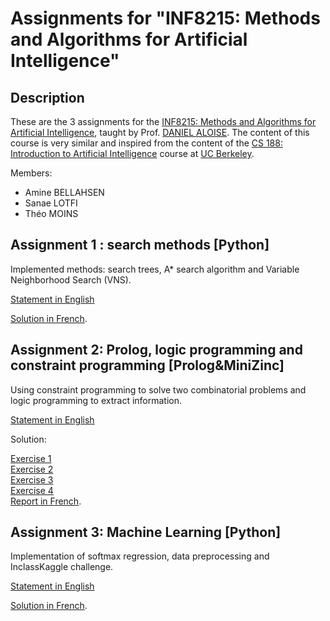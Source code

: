 #  Assignments  for "INF8215: Methods and Algorithms for Artificial Intelligence"

## Description

These are the 3 assignments for the [INF8215: Methods and Algorithms for Artificial Intelligence](https://www.polymtl.ca/etudes/cours/intelligence-artif-methodes-et-algorithmes), taught by Prof. [DANIEL ALOISE](https://www.polymtl.ca/expertises/aloise-daniel). The content of this course is very similar and inspired from the content of the [CS 188: Introduction to Artificial Intelligence](http://inst.eecs.berkeley.edu/~cs188/fa19/) course at [UC Berkeley](https://www.berkeley.edu/).

Members:
- Amine BELLAHSEN
- Sanae LOTFI
- Théo MOINS

## Assignment 1 : search methods [Python]

Implemented methods: search trees, A* search algorithm and Variable Neighborhood Search (VNS). 

[Statement in English](https://github.com/AmineBellahsen/INF8215-Algorithms-for-AI/blob/master/HW1/tp1_2018_EN_Statement.ipynb)

[Solution in French](https://github.com/AmineBellahsen/INF8215-Algorithms-for-AI/blob/master/HW1/INF8215_HW1_FR.ipynb).


## Assignment 2: Prolog, logic programming and constraint programming [Prolog&MiniZinc]

Using constraint programming to solve two combinatorial problems and logic programming to extract information.

[Statement in English](https://github.com/AmineBellahsen/INF8215-Algorithms-for-AI/blob/master/HW2/TP2_A18_EN_Statement.pdf)

Solution:

[Exercise 1](https://github.com/AmineBellahsen/INF8215-Algorithms-for-AI/blob/master/HW2/tp2_exo1.mzn)  
[Exercise 2](https://github.com/AmineBellahsen/INF8215-Algorithms-for-AI/blob/master/HW2/tp2_exo2.mzn)  
[Exercise 3](https://github.com/AmineBellahsen/INF8215-Algorithms-for-AI/blob/master/HW2/tp2_exo3.pl)  
[Exercise 4](https://github.com/AmineBellahsen/INF8215-Algorithms-for-AI/blob/master/HW2/tp2_exo4.pl)  
[Report in French](https://github.com/AmineBellahsen/INF8215-Algorithms-for-AI/blob/master/HW2/compte_rendu_tp2_inf8215.pdf).

## Assignment 3: Machine Learning [Python]

Implementation of softmax regression, data preprocessing and InclassKaggle challenge.

[Statement in English](https://github.com/AmineBellahsen/INF8215-Algorithms-for-AI/blob/master/HW3/TP3_EN_Statement.ipynb)

[Solution in French](https://github.com/AmineBellahsen/INF8215-Algorithms-for-AI/blob/master/HW3/TP3_FR_Solution.ipynb).

